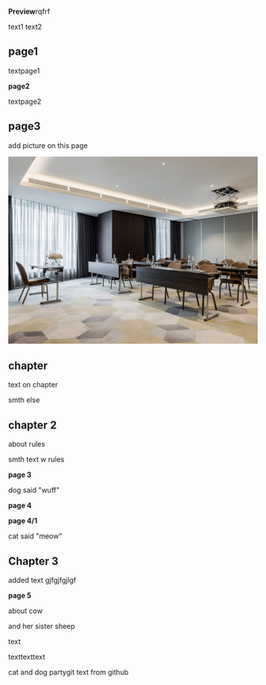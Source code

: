 **Preview**rqfrf

text1
text2

## page1

textpage1

**page2**

textpage2

## page3 
add picture on this page

![pic](image.jpg)

## **chapter**

text on chapter

smth else

## **chapter 2**
about rules

smth text w rules

**page 3**

dog said "wuff"

**page 4**

**page 4/1**

cat said "meow"

## **Chapter 3**
added text
gjfgjfgjlgf

**page 5**

about cow

and her sister sheep

text

texttexttext

cat and dog partygit 
text from github
